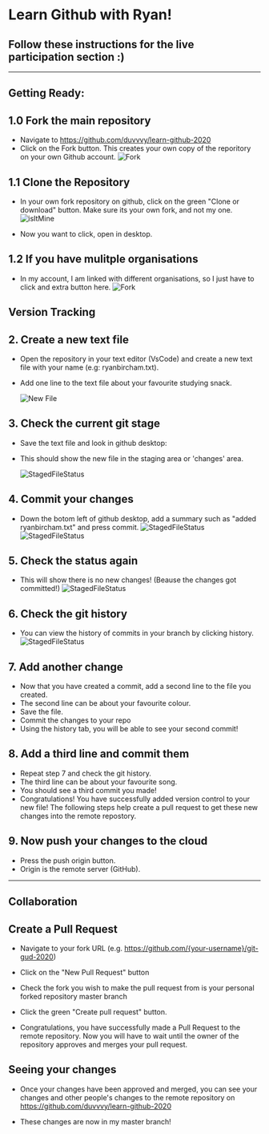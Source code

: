 # Learn Github with Ryan!

## Follow these instructions for the live participation section :)

---

## **Getting Ready:**

## 1.0 Fork the main repository

- Navigate to https://github.com/duvvvy/learn-github-2020
- Click on the Fork button. This creates your own copy of the reporitory on your own Github account.
  ![Fork](./images/fork.png "Shows arrow to fork button") 


## 1.1 Clone the Repository

- In your own fork repository on github, click on the green "Clone or download" button. Make sure its your own fork, and not my one.
  ![isItMine](./images/IsItMine.png "Is this my fork?") 

- Now you want to click, open in desktop.

## 1.2 If you have mulitple organisations
- In my account, I am linked with different organisations, so I just have to click and extra button here.
  ![Fork](./images/fork2.png "Which button?") 



## **Version Tracking**

## 2. Create a new text file

- Open the repository in your text editor (VsCode) and create a new text file with your name (e.g: ryanbircham.txt).

* Add one line to the text file about your favourite studying snack.

  ![New File](./images/NewFile.png "New File")

## 3. Check the current git stage

- Save the text file and look in github desktop:

- This should show the new file in the staging area or 'changes' area.

  ![StagedFileStatus](./images/StagedFileStatus.png "Staged File Status")

## 4. Commit your changes

- Down the botom left of github desktop, add a summary such as "added ryanbircham.txt" and press commit.
![StagedFileStatus](./images/CommitNos.png "Staged File Status")
![StagedFileStatus](./images/CommitYes.png "Staged File Status")

## 5. Check the status again

- This will show there is no new changes! (Beause the changes got committed!)
![StagedFileStatus](./images/StatusGone.png "Staged File Status")

## 6. Check the git history

- You can view the history of commits in your branch by clicking history.
![StagedFileStatus](./images/StatusGone.png "Staged File Status")


## 7. Add another change

- Now that you have created a commit, add a second line to the file you created.
- The second line can be about your favourite colour.
- Save the file.
- Commit the changes to your repo
- Using the history tab, you will be able to see your second commit!

## 8. Add a third line and commit them

- Repeat step 7 and check the git history. 
- The third line can be about your favourite song.
- You should see a third commit you made!
- Congratulations! You have successfully added version control to your new file! The following steps help create a pull request to get these new changes into the remote repostory.

## 9. Now push your changes to the cloud
- Press the push origin button.
- Origin is the remote server (GitHub).

---

## **Collaboration**

## Create a Pull Request

- Navigate to your fork URL (e.g. https://github.com/{your-username}/git-gud-2020)
- Click on the "New Pull Request" button

- Check the fork you wish to make the pull request from is your personal forked repository master branch

- Click the green "Create pull request" button.
- Congratulations, you have successfully made a Pull Request to the remote repository. Now you will have to wait until the owner of the repository approves and merges your pull request.

## Seeing your changes

- Once your changes have been approved and merged, you can see your changes and other people's changes to the remote repository on https://github.com/duvvvy/learn-github-2020

- These changes are now in my master branch!